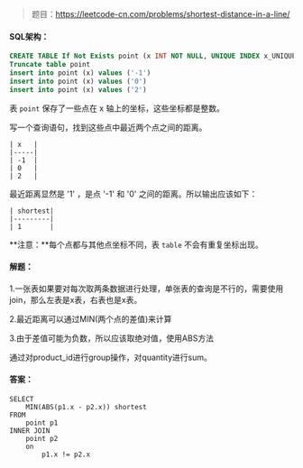 > 题目：https://leetcode-cn.com/problems/shortest-distance-in-a-line/

#### SQL架构：

```sql
CREATE TABLE If Not Exists point (x INT NOT NULL, UNIQUE INDEX x_UNIQUE (x ASC))
Truncate table point
insert into point (x) values ('-1')
insert into point (x) values ('0')
insert into point (x) values ('2')
```

表 `point` 保存了一些点在 x 轴上的坐标，这些坐标都是整数。

写一个查询语句，找到这些点中最近两个点之间的距离。

```
| x   |
|-----|
| -1  |
| 0   |
| 2   |
```



最近距离显然是 '1' ，是点 '-1' 和 '0' 之间的距离。所以输出应该如下：

```
| shortest|
|---------|
| 1       |
```



**注意：**每个点都与其他点坐标不同，表 `table` 不会有重复坐标出现。



#### 解题：

1.一张表如果要对每次取两条数据进行处理，单张表的查询是不行的，需要使用join，那么左表是x表，右表也是x表。

2.最近距离可以通过MIN(两个点的差值)来计算

3.由于差值可能为负数，所以应该取绝对值，使用ABS方法

通过对product_id进行group操作，对quantity进行sum。



#### 答案：

```mysql
SELECT 
	MIN(ABS(p1.x - p2.x)) shortest
FROM 
	point p1
INNER JOIN 
	point p2 
	on 
		p1.x != p2.x
```

